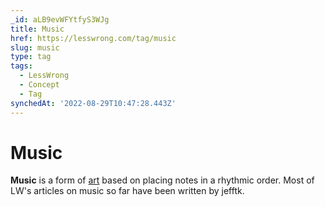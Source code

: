 ```yaml
---
_id: aLB9evWFYtfyS3WJg
title: Music
href: https://lesswrong.com/tag/music
slug: music
type: tag
tags:
  - LessWrong
  - Concept
  - Tag
synchedAt: '2022-08-29T10:47:28.443Z'
---
```


# Music

**Music** is a form of [art](art) based on placing notes in a rhythmic order. Most of LW's articles on music so far have been written by jefftk.
